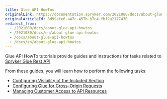 ```yaml
---
title: Glue API HowTos
originalLink: https://documentation.spryker.com/2021080/docs/about-glue-api-howtos
originalArticleId: 8d99efe6-a47c-457b-b7c4-fbf2a2177470
redirect_from:
  - /2021080/docs/about-glue-api-howtos
  - /2021080/docs/en/about-glue-api-howtos
  - /docs/about-glue-api-howtos
  - /docs/en/about-glue-api-howtos
---
```


Glue API HowTo tutorials provide guides and instructions for tasks related to [Spryker Glue Rest API](/docs/scos/dev/glue-api-guides/{{page.version}}/glue-rest-api.html).

From these guides, you will learn how to perform the following tasks:

* [Configuring Visibility of the Included Section]( https://documentation.spryker.com/docs/ht-configuring-visibility-included-section-201903)
* [Configuring Glue for Cross-Origin Requests]( https://documentation.spryker.com/docs/ht-configuring-glue-for-cross-origin-requests-201903)
* [Managing Customer Access to API Resources](/docs/scos/dev/tutorials-and-howtos/{{page.version}}/howtos/glue-api-howtos/managing-customer-access-to-glue-api-resources.html)
